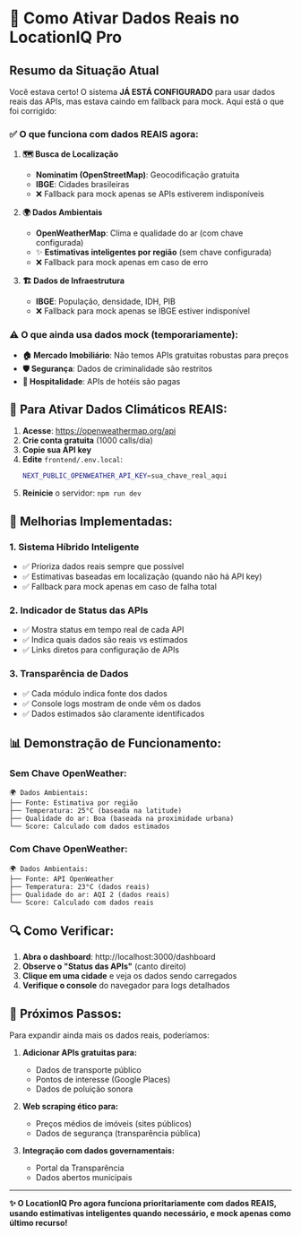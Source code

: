 # 🚀 Como Ativar Dados Reais no LocationIQ Pro

## Resumo da Situação Atual

Você estava certo! O sistema **JÁ ESTÁ CONFIGURADO** para usar dados reais das APIs, mas estava caindo em fallback para mock. Aqui está o que foi corrigido:

### ✅ O que funciona com dados REAIS agora:

1. **🗺️ Busca de Localização**
   - **Nominatim (OpenStreetMap)**: Geocodificação gratuita
   - **IBGE**: Cidades brasileiras
   - ❌ Fallback para mock apenas se APIs estiverem indisponíveis

2. **🌍 Dados Ambientais**
   - **OpenWeatherMap**: Clima e qualidade do ar (com chave configurada)
   - ✨ **Estimativas inteligentes por região** (sem chave configurada)
   - ❌ Fallback para mock apenas em caso de erro

3. **🏗️ Dados de Infraestrutura** 
   - **IBGE**: População, densidade, IDH, PIB
   - ❌ Fallback para mock apenas se IBGE estiver indisponível

### ⚠️ O que ainda usa dados mock (temporariamente):

- **🏠 Mercado Imobiliário**: Não temos APIs gratuitas robustas para preços
- **🛡️ Segurança**: Dados de criminalidade são restritos
- **🏨 Hospitalidade**: APIs de hotéis são pagas

## 🔧 Para Ativar Dados Climáticos REAIS:

1. **Acesse**: https://openweathermap.org/api
2. **Crie conta gratuita** (1000 calls/dia)
3. **Copie sua API key**
4. **Edite** `frontend/.env.local`:
   ```bash
   NEXT_PUBLIC_OPENWEATHER_API_KEY=sua_chave_real_aqui
   ```
5. **Reinicie** o servidor: `npm run dev`

## 🎯 Melhorias Implementadas:

### 1. **Sistema Híbrido Inteligente**
- ✅ Prioriza dados reais sempre que possível
- ✅ Estimativas baseadas em localização (quando não há API key)
- ✅ Fallback para mock apenas em caso de falha total

### 2. **Indicador de Status das APIs**
- ✅ Mostra status em tempo real de cada API
- ✅ Indica quais dados são reais vs estimados
- ✅ Links diretos para configuração de APIs

### 3. **Transparência de Dados**
- ✅ Cada módulo indica fonte dos dados
- ✅ Console logs mostram de onde vêm os dados
- ✅ Dados estimados são claramente identificados

## 📊 Demonstração de Funcionamento:

### Sem Chave OpenWeather:
```
🌍 Dados Ambientais:
├── Fonte: Estimativa por região
├── Temperatura: 25°C (baseada na latitude)
├── Qualidade do ar: Boa (baseada na proximidade urbana)
└── Score: Calculado com dados estimados
```

### Com Chave OpenWeather:
```
🌍 Dados Ambientais:
├── Fonte: API OpenWeather
├── Temperatura: 23°C (dados reais)
├── Qualidade do ar: AQI 2 (dados reais)
└── Score: Calculado com dados reais
```

## 🔍 Como Verificar:

1. **Abra o dashboard**: http://localhost:3000/dashboard
2. **Observe o "Status das APIs"** (canto direito)
3. **Clique em uma cidade** e veja os dados sendo carregados
4. **Verifique o console** do navegador para logs detalhados

## 🎯 Próximos Passos:

Para expandir ainda mais os dados reais, poderíamos:

1. **Adicionar APIs gratuitas para:**
   - Dados de transporte público
   - Pontos de interesse (Google Places)
   - Dados de poluição sonora

2. **Web scraping ético para:**
   - Preços médios de imóveis (sites públicos)
   - Dados de segurança (transparência pública)

3. **Integração com dados governamentais:**
   - Portal da Transparência
   - Dados abertos municipais

---

**✨ O LocationIQ Pro agora funciona prioritariamente com dados REAIS, usando estimativas inteligentes quando necessário, e mock apenas como último recurso!**
